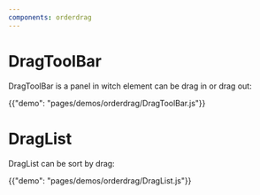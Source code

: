 ```yaml
---
components: orderdrag
---
```



# DragToolBar
DragToolBar is a panel in witch element can be drag in or drag out:

{{"demo": "pages/demos/orderdrag/DragToolBar.js"}}
# DragList
DragList can be sort by drag:

{{"demo": "pages/demos/orderdrag/DragList.js"}}

